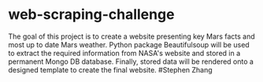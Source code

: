 # web-scraping-challenge
The goal of this project is to create a website presenting key Mars facts and most up to date Mars weather. Python package Beautifulsoup will be used to extract the required information from NASA's website and stored in a permanent Mongo DB database. Finally, stored data will be rendered onto a designed template to create the final website.
#Stephen Zhang
